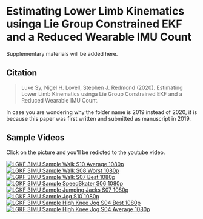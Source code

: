 # Estimating Lower Limb Kinematics usinga Lie Group Constrained EKF and a Reduced Wearable IMU Count

Supplementary materials will be added here.

## Citation
> Luke Sy, Nigel H. Lovell, Stephen J. Redmond (2020). Estimating Lower Limb Kinematics usinga Lie Group Constrained EKF and a Reduced Wearable IMU Count.

In case you are wondering why the folder name is 2019 instead of 2020, it is because this paper was first written and submitted as manuscript in 2019.

## Sample Videos

Click on the picture and you'll be redicted to the youtube video.

[![LGKF 3IMU Sample Walk S10 Average 1080p](http://img.youtube.com/vi/IyZglQGZEZk/0.jpg)](https://youtu.be/IyZglQGZEZk)
[![LGKF 3IMU Sample Walk S08 Worst 1080p](http://img.youtube.com/vi/VTTwwOIEhB8/0.jpg)](https://youtu.be/VTTwwOIEhB8)
[![LGKF 3IMU Sample Walk S07 Best 1080p](http://img.youtube.com/vi/YEEnRGM8tXw/0.jpg)](https://youtu.be/YEEnRGM8tXw)
[![LGKF 3IMU Sample SpeedSkater S06 1080p](http://img.youtube.com/vi/Krgc98cVC_M/0.jpg)](https://youtu.be/Krgc98cVC_M)
[![LGKF 3IMU Sample Jumping Jacks S07 1080p](http://img.youtube.com/vi/zXLz7Dpl0NA/0.jpg)](https://youtu.be/zXLz7Dpl0NA)
[![LGKF 3IMU Sample Jog S10 1080p](http://img.youtube.com/vi/ELl-5aoRrsY/0.jpg)](https://youtu.be/ELl-5aoRrsY)
[![LGKF 3IMU Sample High Knee Jog S04 Best 1080p](http://img.youtube.com/vi/TmyWSHGvJpA/0.jpg)](https://youtu.be/TmyWSHGvJpA)
[![LGKF 3IMU Sample High Knee Jog S04 Average 1080p](http://img.youtube.com/vi/59-JJERWPFk/0.jpg)](https://youtu.be/59-JJERWPFk)
